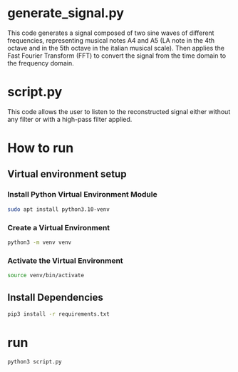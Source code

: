 # generate_signal.py
This code generates a signal composed of two sine waves of different frequencies, representing musical notes A4 and A5 (LA note in the 4th octave and in the 5th octave in the italian musical scale).
Then applies the Fast Fourier Transform (FFT) to convert the signal from the time domain to the frequency domain.

# script.py
This code allows the user to listen to the reconstructed signal either without any filter or with a high-pass filter applied.

# How to run

## Virtual environment setup


### Install Python Virtual Environment Module
```bash
sudo apt install python3.10-venv
```
### Create a Virtual Environment
```bash
python3 -m venv venv
```
### Activate the Virtual Environment
```bash
source venv/bin/activate
```
## Install Dependencies
```bash
pip3 install -r requirements.txt
```

# run
```bash
python3 script.py
```